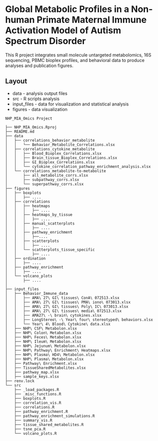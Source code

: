 # Global Metabolic Profiles in a Non-human Primate Maternal Immune Activation Model of Autism Spectrum Disorder
This R project integrates small molecule untargeted metabolomics, 16S sequencing, PBMC bioplex profiles, and behavioral data to produce analyses and publication figures.


## Layout

* data - analysis output files 
* src - R scripts analysis
* input_files - data for visualization and statistical analysis
* figures - data visualization


```
NHP_MIA_Omics Project 
 
├── NHP_MIA_Omics.Rproj
├── README.md
├── data
│   ├── correlations_behavior_metabolite
│   │   └── Behavior_Metabolite_Correlations.xlsx
│   ├── correlations_cytokine_metabolite
│   │   ├── Blood_Bioplex_Correlations.xlsx
│   │   ├── Brain_tissue_Bioplex_Correlations.xlsx
│   │   ├── GI_Bioplex_Correlations.xlsx
│   │   └── cytokine_correlation_pathway_enrichment_analysis.xlsx
│   └── correlations_metabolite-to-metabolite
│       ├── all_metabolite_corrs.xlsx
│       ├── subpathway_corrs.xlsx
│       └── superpathway_corrs.xlsx
├── figures
│   ├── boxplots
│   │   ├── ....
│   ├── correlations
│   │   ├── heatmaps
│   │   │   ├── ....
│   │   ├── heatmaps_by_tissue
│   │   │   ├── ....
│   │   ├── manual_scatterplots
│   │   │   ├── ....
│   │   ├── pathway_enrichment
│   │   │   ├──....
│   │   ├── scatterplots
│   │   │   ├── ....
│   │   └── scatterplots_tissue_specific
│   │       ├── ....
│   ├── ordination
│   │   ├── ....
│   ├── pathway_enrichment
│   │   ├── ....
│   └── volcano_plots
│       ├── ....
│      
├── input_files
│   ├── Behavior_Immune_data
│   │   ├── AMA\ 27\ GI\ tissues\ ConA\ 072513.xlsx
│   │   ├── AMA\ 27\ GI\ tissues\ PMA\ iono\ 073013.xlsx
│   │   ├── AMA\ 27\ GI\ tissues\ Poly\ IC\ 073013.xlsx
│   │   ├── AMA\ 27\ GI\ tissues\ media\ 072513.xlsx
│   │   ├── AMA27\ -\ brain\ cytokines.xlsx
│   │   ├── LongStereo\ -\ Year\ four\ stereotyped\ behaviors.xlsx
│   │   └── Year\ 4\ Blood\ Cytokine\ data.xlsx
│   ├── NHP\ CSF\ Metabolon.xlsx
│   ├── NHP\ Colon\ Metabolon.xlsx
│   ├── NHP\ Feces\ Metabolon.xlsx
│   ├── NHP\ Ileum\ Metabolon.xlsx
│   ├── NHP\ Jejunum\ Metabolon.xlsx
│   ├── NHP\ Pathway\ Enrichment\ Heatmaps.xlsx
│   ├── NHP\ Plasma\ HD4\ Metabolon.xlsx
│   ├── NHP\ Plasma\ Metabolon.xlsx
│   ├── Pathway\ Enrichment.xlsx
│   ├── TissueSharedMetabolites.xlsx
│   ├── pathway_map.xlsx
│   ├── sample_keys.xlsx
├── renv.lock
└── src
    ├── _load_packages.R
    ├── _misc_functions.R
    ├── boxplots.R
    ├── correlation_vis.R
    ├── correlations.R
    ├── pathway_enrichment.R
    ├── pathway_enrichment_simulations.R
    ├── summary_vis.R
    ├── tissue_shared_metabolites.R
    ├── tsne_pca.R
    └── volcano_plots.R
```


